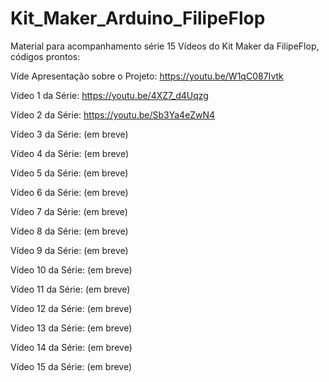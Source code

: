 # Kit_Maker_Arduino_FilipeFlop

Material para acompanhamento série 15 Vídeos do Kit Maker da FilipeFlop, códigos prontos:

Víde Apresentação sobre o Projeto: https://youtu.be/W1qC087Ivtk

Vídeo 1 da Série: https://youtu.be/4XZ7_d4Uqzg

Vídeo 2 da Série: https://youtu.be/Sb3Ya4eZwN4

Vídeo 3 da Série: (em breve)

Vídeo 4 da Série: (em breve)

Vídeo 5 da Série: (em breve)

Vídeo 6 da Série: (em breve)

Vídeo 7 da Série: (em breve)

Vídeo 8 da Série: (em breve)

Vídeo 9 da Série: (em breve)

Vídeo 10 da Série: (em breve)

Vídeo 11 da Série: (em breve)

Vídeo 12 da Série: (em breve)

Vídeo 13 da Série: (em breve)

Vídeo 14 da Série: (em breve)

Vídeo 15 da Série: (em breve)
